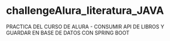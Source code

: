 # challengeAlura_literatura_JAVA
PRACTICA DEL CURSO DE ALURA - CONSUMIR API DE LIBROS Y GUARDAR EN BASE DE DATOS CON SPRING BOOT 
